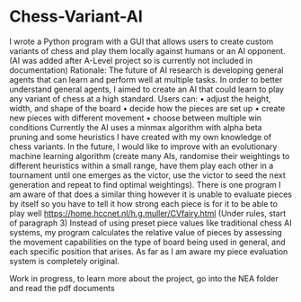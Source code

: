 # Chess-Variant-AI

I wrote a Python program with a GUI that allows users to create custom variants of chess and play them locally against humans or an AI opponent. 
(AI was added after A-Level project so is currently not included in documentation) 
Rationale: The future of AI research is developing general agents that can learn and perform well at multiple tasks.  In order to better understand general agents, I aimed to create an AI that could learn to play any variant of chess at a high standard.
Users can: 
•	adjust the height, width, and shape of the board
•	decide how the pieces are set up
•	create new pieces with different movement
•	choose between multiple win conditions
Currently the AI uses a minmax algorithm with alpha beta pruning and some heuristics I have created with my own knowledge of chess variants. In the future, I would like to improve with an evolutionary machine learning algorithm (create many AIs, randomise their weightings to different heuristics within a small range, have them play each other in a tournament until one emerges as the victor, use the victor to seed the next generation and repeat to find optimal weightings). 
There is one program I am aware of that does a similar thing however it is unable to evaluate pieces by itself so you have to tell it how strong each piece is for it to be able to play well https://home.hccnet.nl/h.g.muller/CVfairy.html (Under rules, start of paragraph 3)
Instead of using preset piece values like traditional chess AI systems, my program calculates the relative value of pieces by assessing the movement capabilities on the type of board being used in general, and each specific position that arises. As far as I am aware my piece evaluation system is completely original. 


Work in progress, to learn more about the project, go into the NEA folder and read the pdf documents
